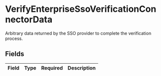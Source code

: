 # VerifyEnterpriseSsoVerificationConnectorData

Arbitrary data returned by the SSO provider to complete the verification process.


## Fields

| Field       | Type        | Required    | Description |
| ----------- | ----------- | ----------- | ----------- |